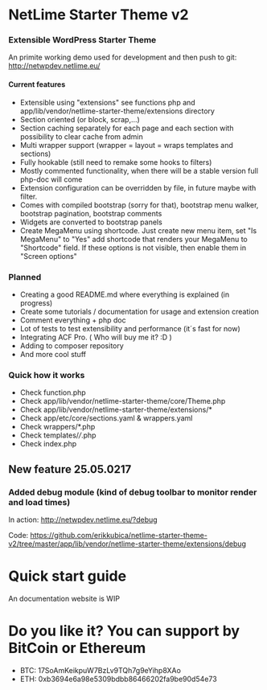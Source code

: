 # NetLime Starter Theme v2
### Extensible WordPress Starter Theme

An primite working demo used for development and then push to git: http://netwpdev.netlime.eu/ 

#### Current features
- Extensible using "extensions" see functions php and app/lib/vendor/netlime-starter-theme/extensions directory
- Section oriented (or block, scrap,...)
- Section caching separately for each page and each section with possibility to clear cache from admin
- Multi wrapper support (wrapper = layout = wraps templates and sections)
- Fully hookable (still need to remake some hooks to filters)
- Mostly commented functionality, when there will be a stable version full php-doc will come
- Extension configuration can be overridden by file, in future maybe with filter.
- Comes with compiled bootstrap (sorry for that), bootstrap menu walker, bootstrap pagination, bootstrap comments
- Widgets are converted to bootstrap panels
- Create MegaMenu using shortcode. Just create new menu item, set "Is MegaMenu" to "Yes" add shortcode that renders 
your MegaMenu to "Shortcode" field. If these options is not visible, then enable them in "Screen options"

### Planned
- Creating a good README.md where everything is explained (in progress)
- Create some tutorials / documentation for usage and extension creation
- Comment everything + php doc
- Lot of tests to test extensibility and performance (it´s fast for now)
- Integrating ACF Pro. ( Who will buy me it? :D )
- Adding to composer repository
- And more cool stuff

### Quick how it works
- Check function.php
- Check app/lib/vendor/netlime-starter-theme/core/Theme.php
- Check app/lib/vendor/netlime-starter-theme/extensions/*
- Check app/etc/core/sections.yaml & wrappers.yaml
- Check wrappers/*.php
- Check templates/*/*.php
- Check index.php

## New feature 25.05.0217
### Added debug module (kind of debug toolbar to monitor render and load times)

In action: http://netwpdev.netlime.eu/?debug

Code: https://github.com/erikkubica/netlime-starter-theme-v2/tree/master/app/lib/vendor/netlime-starter-theme/extensions/debug

# Quick start guide
An documentation website is WIP

# Do you like it? You can support by BitCoin or Ethereum
- BTC: 17SoAmKeikpuW7BzLv9TQh7g9eYihp8XAo
- ETH: 0xb3694e6a98e5309bdbb86466202fa9be90d54e73